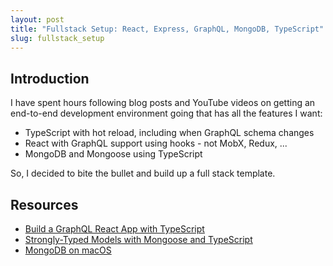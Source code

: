 ```yaml
---
layout: post
title: "Fullstack Setup: React, Express, GraphQL, MongoDB, TypeScript"
slug: fullstack_setup
---
```


## Introduction

I have spent hours following blog posts and YouTube videos on getting an end-to-end development environment going that has all the features I want:

- TypeScript with hot reload, including when GraphQL schema changes
- React with GraphQL support using hooks - not MobX, Redux, ...
- MongoDB and Mongoose using TypeScript

So, I decided to bite the bullet and build up a full stack template.

## Resources

- [Build a GraphQL React App with TypeScript](https://levelup.gitconnected.com/build-a-graphql-react-app-with-typescript-9661f908b26)
- [Strongly-Typed Models with Mongoose and TypeScript](https://medium.com/@tomanagle/strongly-typed-models-with-mongoose-and-typescript-7bc2f7197722)
- [MongoDB on macOS](https://docs.mongodb.com/manual/tutorial/install-mongodb-on-os-x/)
